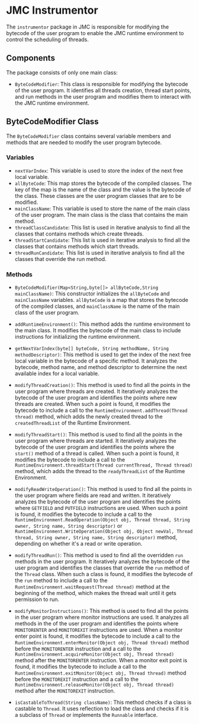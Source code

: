 # JMC Instrumentor

The `instrumentor` package in JMC is responsible for modifying the bytecode of the user program to enable the JMC runtime environment to control the scheduling of threads.

## Components

The package consists of only one main class:

- `ByteCodeModifier`: This class is responsible for modifying the bytecode of the user program. It identifies all threads creation, thread start points, and run methods in the user program and modifies them to interact with the JMC runtime environment.

## ByteCodeModifier Class

The `ByteCodeModifier` class contains several variable members and methods that are needed to modify the user program bytecode.

### Variables

- `nextVarIndex`: This variable is used to store the index of the next free local variable.
- `allByteCode`: This map stores the bytecode of the compiled classes. The key of the map is the name of the class and the value is the bytecode of the class. These classes are the user program classes that are to be modified.
- `mainClassName`: This variable is used to store the name of the main class of the user program. The main class is the class that contains the main method.
- `threadClassCandidate`: This list is used in iterative analysis to find all the classes that contains methods which create threads.
- `threadStartCandidate`: This list is used in iterative analysis to find all the classes that contains methods which start threads.
- `threadRunCandidate`: This list is used in iterative analysis to find all the classes that override the run method.

### Methods

- `ByteCodeModifier(Map<String,byte[]> allByteCode,String mainClassName)`: This constructor initializes the `allByteCode` and `mainClassName` variables. `allByteCode` is a map that stores the bytecode of the compiled classes, and `mainClassName` is the name of the main class of the user program.

- `addRuntimeEnvironment()`: This method adds the runtime environment to the main class. It modifies the bytecode of the main class to include instructions for initializing the runtime environment.

- `getNextVarIndex(byte[] byteCode, String methodName, String methodDescriptor)`: This method is used to get the index of the next free local variable in the bytecode of a specific method. It analyzes the bytecode, method name, and method descriptor to determine the next available index for a local variable.

- `modifyThreadCreation()`: This method is used to find all the points in the user program where threads are created. It iteratively analyzes the bytecode of the user program and identifies the points where new threads are created. When such a point is found, it modifies the bytecode to include a call to the `RuntimeEnvironment.addThread(Thread thread)` method, which adds the newly created thread to the `createdThreadList` of the Runtime Environment.

- `modifyThreadStart()`: This method is used to find all the points in the user program where threads are started. It iteratively analyzes the bytecode of the user program and identifies the points where the `start()` method of a thread is called. When such a point is found, it modifies the bytecode to include a call to the `RuntimeEnvironment.threadStart(Thread currentThread, Thread thread)` method, which adds the thread to the `readyThreadList` of the Runtime Environment.

- `modifyReadWriteOperation()`: This method is used to find all the points in the user program where fields are read and written. It iteratively analyzes the bytecode of the user program and identifies the points where `GETFIELD` and `PUTFIELD` instructions are used. When such a point is found, it modifies the bytecode to include a call to the `RuntimeEnvironment.ReadOperation(Object obj, Thread thread, String owner, String name, String descriptor)` or `RuntimeEnvironment.WriteOperation(Object obj, Object newVal, Thread thread, String owner, String name, String descriptor)` method, depending on whether it's a read or write operation.

- `modifyThreadRun()`: This method is used to find all the overridden `run` methods in the user program. It iteratively analyzes the bytecode of the user program and identifies the classes that override the `run` method of the `Thread` class. When such a class is found, it modifies the bytecode of the `run` method to include a call to the `RuntimeEnvironment.waitRequest(Thread thread)` method at the beginning of the method, which makes the thread wait until it gets permission to run.

- `modifyMonitorInstructions()`: This method is used to find all the points in the user program where monitor instructions are used. It analyzes all methods in the of the user program and identifies the points where `MONITORENTER` and `MONITOREXIT` instructions are used. When a monitor enter point is found, it modifies the bytecode to include a call to the `RuntimeEnvironment.enterMonitor(Object obj, Thread thread)` method before the `MONITORENTER` instruction and a call to the `RuntimeEnvironment.acquireMonitor(Object obj, Thread thread)` method after the `MONITORENTER` instruction. When a monitor exit point is found, it modifies the bytecode to include a call to the `RuntimeEnvironment.exitMonitor(Object obj, Thread thread)` method before the `MONITOREXIT` instruction and a call to the `RuntimeEnvironment.releaseMonitor(Object obj, Thread thread)` method after the `MONITOREXIT` instruction.
- `isCastableToThread(String className)`: This method checks if a class is castable to `Thread`. It uses reflection to load the class and checks if it is a subclass of `Thread` or implements the `Runnable` interface.